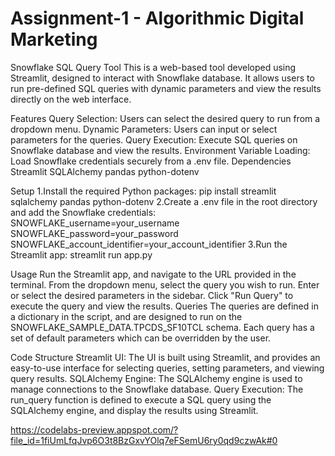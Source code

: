 # Assignment-1 - Algorithmic Digital Marketing

Snowflake SQL Query Tool
This is a web-based tool developed using Streamlit, designed to interact with Snowflake database. It allows users to run pre-defined SQL queries with dynamic parameters and view the results directly on the web interface.

Features
Query Selection: Users can select the desired query to run from a dropdown menu.
Dynamic Parameters: Users can input or select parameters for the queries.
Query Execution: Execute SQL queries on Snowflake database and view the results.
Environment Variable Loading: Load Snowflake credentials securely from a .env file.
Dependencies
Streamlit
SQLAlchemy
pandas
python-dotenv

Setup
1.Install the required Python packages:
pip install streamlit sqlalchemy pandas python-dotenv
2.Create a .env file in the root directory and add the Snowflake credentials:
SNOWFLAKE_username=your_username
SNOWFLAKE_password=your_password
SNOWFLAKE_account_identifier=your_account_identifier
3.Run the Streamlit app:
streamlit run app.py

Usage
Run the Streamlit app, and navigate to the URL provided in the terminal.
From the dropdown menu, select the query you wish to run.
Enter or select the desired parameters in the sidebar.
Click "Run Query" to execute the query and view the results.
Queries
The queries are defined in a dictionary in the script, and are designed to run on the SNOWFLAKE_SAMPLE_DATA.TPCDS_SF10TCL schema. Each query has a set of default parameters which can be overridden by the user.

Code Structure
Streamlit UI: The UI is built using Streamlit, and provides an easy-to-use interface for selecting queries, setting parameters, and viewing query results.
SQLAlchemy Engine: The SQLAlchemy engine is used to manage connections to the Snowflake database.
Query Execution: The run_query function is defined to execute a SQL query using the SQLAlchemy engine, and display the results using Streamlit.

https://codelabs-preview.appspot.com/?file_id=1fiUmLfqJvp6O3t8BzGxvYOlq7eFSemU6ry0qd9czwAk#0
